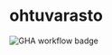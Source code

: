# ohtuvarasto

![GHA workflow badge](https://github.com/nikitaessine/ohtuvarasto/workflows/CI/badge.svg)
